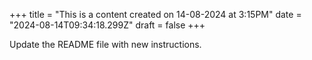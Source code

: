 +++
title = "This is a content created on 14-08-2024 at 3:15PM"
date = "2024-08-14T09:34:18.299Z"
draft = false
+++

  Update the README file with new instructions.
        